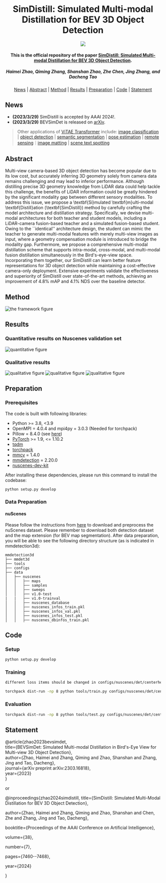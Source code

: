 <h1 align="center">SimDistill: Simulated Multi-modal Distillation for BEV 3D Object Detection</h1>
<p align="center">
<a href="https://arxiv.org/abs/2303.16818"><img  src="https://img.shields.io/badge/arXiv-Paper-<COLOR>.svg" ></a>
<h4 align="center">This is the official repository of the paper <a href="https://arxiv.org/abs/2303.16818">SimDistill: Simulated Multi-modal Distillation for BEV 3D Object Detection</a>.</h4>
<h5 align="center"><em>Haimei Zhao, Qiming Zhang, Shanshan Zhao, Zhe Chen, Jing Zhang, and Dacheng Tao</em></h5>
<p align="center">
  <a href="#news">News</a> |
  <a href="#abstract">Abstract</a> |
  <a href="#method">Method</a> |
  <a href="#results">Results</a> |
  <a href="#preparation">Preparation</a> |
  <a href="#code">Code</a> |
  <a href="#statement">Statement</a>
</p>

## News
- **(2023/3/29)** SimDistill is accepted by AAAI 2024!.
- **(2023/3/29)** BEVSimDet is released on [arXiv](https://arxiv.org/abs/2303.16818).

> Other applications of [ViTAE Transformer](https://github.com/ViTAE-Transformer/ViTAE-Transformer) include: [image classification](https://github.com/ViTAE-Transformer/ViTAE-Transformer/tree/main/Image-Classification) | [object detection](https://github.com/ViTAE-Transformer/ViTAE-Transformer/tree/main/Object-Detection) | [semantic segmentation](https://github.com/ViTAE-Transformer/ViTAE-Transformer/tree/main/Semantic-Segmentation) | [pose estimation](https://github.com/ViTAE-Transformer/ViTPose) | [remote sensing](https://github.com/ViTAE-Transformer/ViTAE-Transformer-Remote-Sensing)｜[image matting](https://github.com/ViTAE-Transformer/ViTAE-Transformer-Matting) | [scene text spotting](https://github.com/ViTAE-Transformer/ViTAE-Transformer-Scene-Text-Detection)


## Abstract

Multi-view camera-based 3D object detection has become popular due to its low cost, but accurately inferring 3D geometry solely from camera data remains challenging and may lead to inferior performance. Although distilling precise 3D geometry knowledge from LiDAR data could help tackle this challenge, the benefits of LiDAR information could be greatly hindered by the significant modality gap between different sensory modalities. To address this issue, we propose a \textbf{Si}mulated \textbf{m}ulti-modal \textbf{Distill}ation (\textbf{SimDistill}) method by carefully crafting the model architecture and distillation strategy. Specifically, we devise multi-modal architectures for both teacher and student models, including a LiDAR-camera fusion-based teacher and a simulated fusion-based student. Owing to the ``identical'' architecture design, the student can mimic the teacher to generate multi-modal features with merely multi-view images as input, where a geometry compensation module is introduced to bridge the modality gap. Furthermore, we propose a comprehensive multi-modal distillation scheme that supports intra-modal, cross-modal, and multi-modal fusion distillation simultaneously in the Bird's-eye-view space. Incorporating them together, our SimDistill can learn better feature representations for 3D object detection while maintaining a cost-effective camera-only deployment. Extensive experiments validate the effectiveness and superiority of SimDistill over state-of-the-art methods, achieving an improvement of 4.8\% mAP and 4.1\% NDS over the baseline detector.
## Method

![the framework figure](./figs/mainfigure.png "framework")
## Results

### Quantitative results on Nuscenes validation set
![quantitative figure](./figs/quantitative-results.png "quantitative-results")
### Qualitative results
![qualitative figure](./figs/visualization.png "visualization")
![qualitative figure](./figs/supplementary-lidar.png "supplementary-lidar")
![qualitative figure](./figs/supplementary-prediction1.png "supplementary-prediction1")
## Preparation

### Prerequisites

The code is built with following libraries:

- Python >= 3.8, \<3.9
- OpenMPI = 4.0.4 and mpi4py = 3.0.3 (Needed for torchpack)
- Pillow = 8.4.0 (see [here](https://github.com/mit-han-lab/bevfusion/issues/63))
- [PyTorch](https://github.com/pytorch/pytorch) >= 1.9, \<= 1.10.2
- [tqdm](https://github.com/tqdm/tqdm)
- [torchpack](https://github.com/mit-han-lab/torchpack)
- [mmcv](https://github.com/open-mmlab/mmcv) = 1.4.0
- [mmdetection](http://github.com/open-mmlab/mmdetection) = 2.20.0
- [nuscenes-dev-kit](https://github.com/nutonomy/nuscenes-devkit)

After installing these dependencies, please run this command to install the codebase:

```bash
python setup.py develop
```
### Data Preparation

#### nuScenes

Please follow the instructions from [here](https://github.com/open-mmlab/mmdetection3d/blob/master/docs/en/datasets/nuscenes_det.md) to download and preprocess the nuScenes dataset. Please remember to download both detection dataset and the map extension (for BEV map segmentation). After data preparation, you will be able to see the following directory structure (as is indicated in mmdetection3d):

```
mmdetection3d
├── mmdet3d
├── tools
├── configs
├── data
│   ├── nuscenes
│   │   ├── maps
│   │   ├── samples
│   │   ├── sweeps
│   │   ├── v1.0-test
|   |   ├── v1.0-trainval
│   │   ├── nuscenes_database
│   │   ├── nuscenes_infos_train.pkl
│   │   ├── nuscenes_infos_val.pkl
│   │   ├── nuscenes_infos_test.pkl
│   │   ├── nuscenes_dbinfos_train.pkl

```

## Code
### Setup
```bash
python setup.py develop
```
### Training
```bash
different loss items should be changed in configs/nuscenes/det/centerhead/lssfpn/camera/256x704/swint/convfuser.yaml

torchpack dist-run -np 8 python tools/train.py configs/nuscenes/det/centerhead/lssfpn/camera/256x704/swint/convfuser.yaml --data.samples_per_gpu 3 --max_epochs 20 --data.workers_per_gpu 6 --run-dir swinT-twobranchesloss --load_from ../bevfusion-main/pretrained/bevfusion-det.pth
```
### Evaluation
```bash
torchpack dist-run -np 8 python tools/test.py configs/nuscenes/det/centerhead/lssfpn/camera/256x704/swint/convfuser.yaml --xxx.pth --eval bbox
```

## Statement
@article{zhao2023bevsimdet,  
  title={BEVSimDet: Simulated Multi-modal Distillation in Bird's-Eye View for Multi-view 3D Object Detection},  
  author={Zhao, Haimei and Zhang, Qiming and Zhao, Shanshan and Zhang, Jing and Tao, Dacheng},  
  journal={arXiv preprint arXiv:2303.16818},  
  year={2023}  
}  

or

@inproceedings{zhao2024simdistill,
title={SimDistill: Simulated Multi-Modal Distillation for BEV 3D Object Detection},

author={Zhao, Haimei and Zhang, Qiming and Zhao, Shanshan and Chen, Zhe and Zhang, Jing and Tao, Dacheng},

booktitle={Proceedings of the AAAI Conference on Artificial Intelligence},

volume={38},

number={7},

pages={7460--7468},

year={2024}

}

